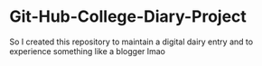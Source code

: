 # Git-Hub-College-Diary-Project
So I created this repository to maintain a digital dairy entry and to experience something like a blogger lmao
